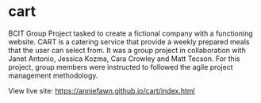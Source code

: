 # cart
BCIT Group Project tasked to create a fictional company with a functioning website. CART is a catering service that provide a weekly prepared meals that the user can select from. It was a group project in collaboration with Janet Antonio, Jessica Kozma, Cara Crowley and Matt Tecson. For this project, group members were instructed to followed the agile project management methodology.

View live site: https://anniefawn.github.io/cart/index.html
